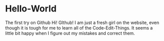 # Hello-World
The first try on Github
Hi! GIthub! I am just a fresh girl on the website, even though it is tough for me to learn all of the Code-Edit-Things.
It seems a little bit happy when I figure out my mistakes and correct them.
